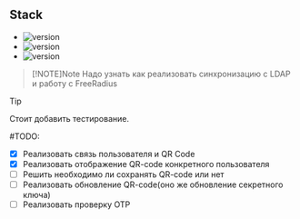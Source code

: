 ## Stack

* ![version](https://img.shields.io/badge/pip-v24.1.2-informational/?style=for-the-badge&logo=pypi)
* ![version](https://img.shields.io/badge/Python-v3.11.9-informational/?style=for-the-badge&logo=Python)
* ![version](https://img.shields.io/badge/Django-v5.0.6-informational/?style=for-the-badge&logo=Django)

>[!NOTE]Note
>Надо узнать как реализовать синхронизацию с LDAP и работу с FreeRadius

>[!TIP]
Стоит добавить тестирование. 


#TODO:
- [x] Реализовать связь пользователя и QR Code
- [x] Реализовать отображение QR-code конкретного пользователя
- [ ] Решить необходимо ли сохранять QR-code или нет
- [ ] Реализовать обновление QR-code(оно же обновление секретного ключа)
- [ ] Реализовать проверку OTP